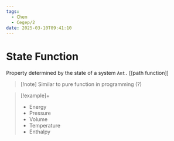 ```yaml
---
tags:
  - Chem
  - Cegep/2
date: 2025-03-10T09:41:10
---
```


# State Function

Property determined by the state of a system
`Ant.` [[path function]]

> [!note] Similar to pure function in programming (?)

> [!example]+
> - Energy
> - Pressure
> - Volume
> - Temperature
> - Enthalpy
